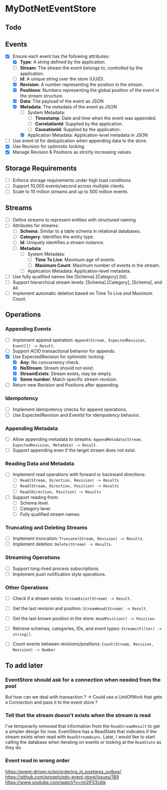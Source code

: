 # MyDotNetEventStore


## Todo
## Events
- [x] Ensure each event has the following attributes:
    - [x] **Type**: A string defined by the application.
    - [ ] **Stream**: The stream the event belongs to, controlled by the application.
    - [ ] **Id**: A unique string over the store (UUID).
    - [x] **Revision**: A number representing the position in the stream.
    - [x] **Positions**: Numbers representing the global position of the event in the stream structure.
    - [x] **Data**: The payload of the event as JSON
    - [x] **Metadata**: The metadata of the event as JSON
        - [ ] System Metadata:
            - [ ] **Timestamp**: Date and time when the event was appended.
            - [ ] **CorrelationId**: Supplied by the application.
            - [ ] **CausationId**: Supplied by the application.
        - [x] Application Metadata: Application-level metadata in JSON
- [ ] Use event Id for deduplication when appending data to the store.
- [x] Use Revision for optimistic locking.
- [x] Manage Revision & Positions as strictly increasing values.

## Storage Requirements
- [ ] Enforce storage requirements under high load conditions.
- [ ] Support 10,000 events/second across multiple clients.
- [ ] Scale to 10 million streams and up to 500 million events.

## Streams
- [ ] Define streams to represent entities with structured naming.
- [ ] Attributes for streams:
    - [ ] **Schema**: Similar to a table schema in relational databases.
    - [ ] **Category**: Identifies the entity type.
    - [ ] **Id**: Uniquely identifies a stream instance.
    - [ ] **Metadata**:
        - [ ] System Metadata:
            - [ ] **Time To Live**: Maximum age of events.
            - [ ] **Maximum Count**: Maximum number of events in the stream.
        - [ ] Application Metadata: Application-level metadata.
- [ ] Use fully qualified names like [Schema].[Category].[Id].
- [ ] Support hierarchical stream levels: [Schema].[Category], [Schema], and All.
- [ ] Implement automatic deletion based on Time To Live and Maximum Count.

## Operations
### Appending Events
- [ ] Implement append operation: `Append(Stream, ExpectedRevision, Event[]) -> Result`.
- [ ] Support ACID transactional behavior for appends.
- [x] Use ExpectedRevision for optimistic locking:
    - [x] **Any**: No concurrency check.
    - [x] **NoStream**: Stream should not exist.
    - [x] **StreamExists**: Stream exists, may be empty.
    - [x] **Some number**: Match specific stream revision.
- [ ] Return new Revision and Positions after appending.

### Idempotency
- [ ] Implement idempotency checks for append operations.
- [ ] Use ExpectedRevision and EventId for idempotency behavior.

### Appending Metadata
- [ ] Allow appending metadata to streams: `AppendMetadata(Stream, ExpectedRevision, Metadata) -> Result`.
- [ ] Support appending even if the target stream does not exist.

### Reading Data and Metadata
- [ ] Implement read operations with forward or backward directions:
    - [ ] `Read(Stream, Direction, Revision) -> Results`
    - [ ] `Read(Stream, Direction, Position) -> Results`
    - [ ] `Read(Direction, Position) -> Results`
- [ ] Support reading from:
    - [ ] Schema level.
    - [ ] Category level.
    - [ ] Fully qualified stream names.

### Truncating and Deleting Streams
- [ ] Implement truncation: `Truncate(Stream, Revision) -> Results`.
- [ ] Implement deletion: `Delete(Stream) -> Results`.

### Streaming Operations
- [ ] Support long-lived process subscriptions.
- [ ] Implement push notification style operations.

### Other Operations
- [ ] Check if a stream exists: `StreamExist(Stream) -> Result`.
- [ ] Get the last revision and position: `StreamHead(Stream) -> Result`.
- [ ] Get the last known position in the store: `HeadPosition() -> Position`.
- [ ] Retrieve schemas, categories, IDs, and event types: `Streams(Filter) -> string[]`.
- [ ] Count events between revisions/positions: `Count(Stream, Revision, Revision) -> Number`.


## To add later

### EventStore should ask for a connection when needed from the pool

But how can we deal with transaction ?
-> Could use a UnitOfWork that gets a Connection and pass it to the event store ?

### Tell that the stream doesn't exists when the stream is read

I've temporarily removed that information from the `ReadStreamResult` to get a simpler design for now.
EventStore has a ReadState that indicates if the stream exists when read with `ReadStreamAsync`.
Later, I would like to start calling the database when iterating on events or looking at the `ReadState` as they do.

### Event read in wrong order
https://event-driven.io/en/ordering_in_postgres_outbox/
https://github.com/prooph/pdo-event-store/issues/189
https://www.youtube.com/watch?v=rm2lFlI3Ubk